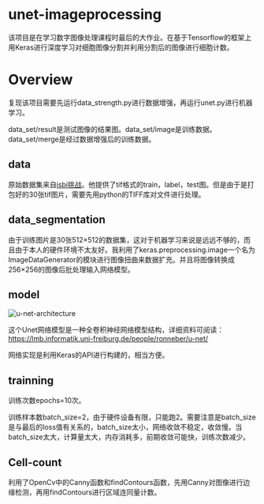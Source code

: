 # unet-imageprocessing

该项目是在学习数字图像处理课程时最后的大作业。在基于Tensorflow的框架上用Keras进行深度学习对细胞图像分割并利用分割后的图像进行细胞计数。

# Overview

复现该项目需要先运行data_strength.py进行数据增强，再运行unet.py进行机器学习。

data_set/result是测试图像的结果图。data_set/image是训练数据。data_set/merge是经过数据增强后的训练数据。

## data

原始数据集来自[isbi挑战](http://brainiac2.mit.edu/isbi_challenge/)。他提供了tif格式的train，label，test图。但是由于是打包好的30张tif图片，需要先用python的TIFF库对文件进行处理。

## data_segmentation

由于训练图片是30张512×512的数据集，这对于机器学习来说是远远不够的，而且由于本人的硬件环境不太友好。我利用了keras.preprocessing.image一个名为ImageDataGenerator的模块进行图像扭曲来数据扩充。并且将图像转换成256×256的图像后批处理输入网络模型。

## model

![u-net-architecture](G:\tensor\u-net-architecture.png)

这个Unet网络模型是一种全卷积神经网络模型结构，详细资料可阅读：https://lmb.informatik.uni-freiburg.de/people/ronneber/u-net/

网络实现是利用Keras的API进行构建的，相当方便。

## trainning

训练次数epochs=10次。

训练样本数batch_size=2，由于硬件设备有限，只能跑2。需要注意是batch_size是与最后的loss值有关系的，batch_size太小，网络收敛不稳定，收敛慢。当batch_size太大，计算量太大，内存消耗多，前期收敛可能快，训练次数减少。

## Cell-count

利用了OpenCv中的Canny函数和findContours函数，先用Canny对图像进行边缘检测，再用findContours进行区域连同量计数。

